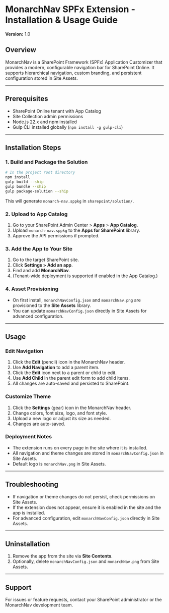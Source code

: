 # MonarchNav SPFx Extension - Installation & Usage Guide

**Version:** 1.0

## Overview
MonarchNav is a SharePoint Framework (SPFx) Application Customizer that provides a modern, configurable navigation bar for SharePoint Online. It supports hierarchical navigation, custom branding, and persistent configuration stored in Site Assets.

---

## Prerequisites
- SharePoint Online tenant with App Catalog
- Site Collection admin permissions
- Node.js 22.x and npm installed
- Gulp CLI installed globally (`npm install -g gulp-cli`)

---

## Installation Steps

### 1. Build and Package the Solution
```sh
# In the project root directory
npm install
gulp build --ship
gulp bundle --ship
gulp package-solution --ship
```
This will generate `monarch-nav.sppkg` in `sharepoint/solution/`.

### 2. Upload to App Catalog
1. Go to your SharePoint Admin Center > **Apps** > **App Catalog**.
2. Upload `monarch-nav.sppkg` to the **Apps for SharePoint** library.
3. Approve the API permissions if prompted.

### 3. Add the App to Your Site
1. Go to the target SharePoint site.
2. Click **Settings > Add an app**.
3. Find and add **MonarchNav**.
4. (Tenant-wide deployment is supported if enabled in the App Catalog.)

### 4. Asset Provisioning
- On first install, `monarchNavConfig.json` and `monarchNav.png` are provisioned to the **Site Assets** library.
- You can update `monarchNavConfig.json` directly in Site Assets for advanced configuration.

---

## Usage

### Edit Navigation
1. Click the **Edit** (pencil) icon in the MonarchNav header.
2. Use **Add Navigation** to add a parent item.
3. Click the **Edit** icon next to a parent or child to edit.
4. Use **Add Child** in the parent edit form to add child items.
5. All changes are auto-saved and persisted to SharePoint.

### Customize Theme
1. Click the **Settings** (gear) icon in the MonarchNav header.
2. Change colors, font size, logo, and font style.
3. Upload a new logo or adjust its size as needed.
4. Changes are auto-saved.

### Deployment Notes
- The extension runs on every page in the site where it is installed.
- All navigation and theme changes are stored in `monarchNavConfig.json` in Site Assets.
- Default logo is `monarchNav.png` in Site Assets.

---

## Troubleshooting
- If navigation or theme changes do not persist, check permissions on Site Assets.
- If the extension does not appear, ensure it is enabled in the site and the app is installed.
- For advanced configuration, edit `monarchNavConfig.json` directly in Site Assets.

---

## Uninstallation
1. Remove the app from the site via **Site Contents**.
2. Optionally, delete `monarchNavConfig.json` and `monarchNav.png` from Site Assets.

---

## Support
For issues or feature requests, contact your SharePoint administrator or the MonarchNav development team.
